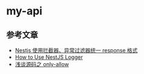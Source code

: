 # my-api

## 参考文章

- [Nestjs 使用拦截器、异常过滤器统一 response 格式](https://roubin.me/nest-format-response/)
- [How to Use NestJS Logger](https://javascript.plainenglish.io/how-to-use-nestjs-logger-2a9cb107bce9)
- [浅谈源码之 only-allow](https://juejin.cn/post/7035848262435225607)
